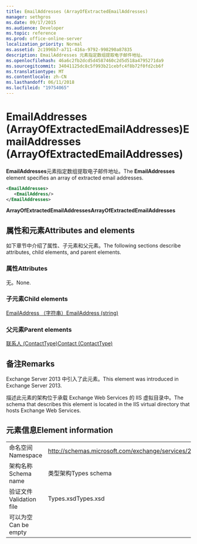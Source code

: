 ```yaml
---
title: EmailAddresses (ArrayOfExtractedEmailAddresses)
manager: sethgros
ms.date: 09/17/2015
ms.audience: Developer
ms.topic: reference
ms.prod: office-online-server
localization_priority: Normal
ms.assetid: 2c1996b7-a711-416a-9792-998290a87835
description: EmailAddresses 元素指定数组提取电子邮件地址。
ms.openlocfilehash: 46a6c2fb2dcd5d4587460c2d5d518a4795271da9
ms.sourcegitcommit: 34041125dc8c5f993b21cebfc4f8b72f0fd2cb6f
ms.translationtype: MT
ms.contentlocale: zh-CN
ms.lasthandoff: 06/11/2018
ms.locfileid: "19754065"
---
```

# <a name="emailaddresses-arrayofextractedemailaddresses"></a><span data-ttu-id="cad9f-103">EmailAddresses (ArrayOfExtractedEmailAddresses)</span><span class="sxs-lookup"><span data-stu-id="cad9f-103">EmailAddresses (ArrayOfExtractedEmailAddresses)</span></span>

<span data-ttu-id="cad9f-104">**EmailAddresses**元素指定数组提取电子邮件地址。</span><span class="sxs-lookup"><span data-stu-id="cad9f-104">The **EmailAddresses** element specifies an array of extracted email addresses.</span></span> 
  
```XML
<EmailAddresses>
   <EmailAddress/>
</EmailAddresses>
```

 <span data-ttu-id="cad9f-105">**ArrayOfExtractedEmailAddresses**</span><span class="sxs-lookup"><span data-stu-id="cad9f-105">**ArrayOfExtractedEmailAddresses**</span></span>
## <a name="attributes-and-elements"></a><span data-ttu-id="cad9f-106">属性和元素</span><span class="sxs-lookup"><span data-stu-id="cad9f-106">Attributes and elements</span></span>

<span data-ttu-id="cad9f-107">如下章节中介绍了属性、子元素和父元素。</span><span class="sxs-lookup"><span data-stu-id="cad9f-107">The following sections describe attributes, child elements, and parent elements.</span></span>
  
### <a name="attributes"></a><span data-ttu-id="cad9f-108">属性</span><span class="sxs-lookup"><span data-stu-id="cad9f-108">Attributes</span></span>

<span data-ttu-id="cad9f-109">无。</span><span class="sxs-lookup"><span data-stu-id="cad9f-109">None.</span></span>
  
### <a name="child-elements"></a><span data-ttu-id="cad9f-110">子元素</span><span class="sxs-lookup"><span data-stu-id="cad9f-110">Child elements</span></span>

[<span data-ttu-id="cad9f-111">EmailAddress （字符串）</span><span class="sxs-lookup"><span data-stu-id="cad9f-111">EmailAddress (string)</span></span>](emailaddress-string.md)
  
### <a name="parent-elements"></a><span data-ttu-id="cad9f-112">父元素</span><span class="sxs-lookup"><span data-stu-id="cad9f-112">Parent elements</span></span>

[<span data-ttu-id="cad9f-113">联系人 (ContactType)</span><span class="sxs-lookup"><span data-stu-id="cad9f-113">Contact (ContactType)</span></span>](contact-contacttype.md)
  
## <a name="remarks"></a><span data-ttu-id="cad9f-114">备注</span><span class="sxs-lookup"><span data-stu-id="cad9f-114">Remarks</span></span>

<span data-ttu-id="cad9f-115">Exchange Server 2013 中引入了此元素。</span><span class="sxs-lookup"><span data-stu-id="cad9f-115">This element was introduced in Exchange Server 2013.</span></span>
  
<span data-ttu-id="cad9f-116">描述此元素的架构位于承载 Exchange Web Services 的 IIS 虚拟目录中。</span><span class="sxs-lookup"><span data-stu-id="cad9f-116">The schema that describes this element is located in the IIS virtual directory that hosts Exchange Web Services.</span></span>
  
## <a name="element-information"></a><span data-ttu-id="cad9f-117">元素信息</span><span class="sxs-lookup"><span data-stu-id="cad9f-117">Element information</span></span>

|||
|:-----|:-----|
|<span data-ttu-id="cad9f-118">命名空间</span><span class="sxs-lookup"><span data-stu-id="cad9f-118">Namespace</span></span>  <br/> |http://schemas.microsoft.com/exchange/services/2006/types  <br/> |
|<span data-ttu-id="cad9f-119">架构名称</span><span class="sxs-lookup"><span data-stu-id="cad9f-119">Schema name</span></span>  <br/> |<span data-ttu-id="cad9f-120">类型架构</span><span class="sxs-lookup"><span data-stu-id="cad9f-120">Types schema</span></span>  <br/> |
|<span data-ttu-id="cad9f-121">验证文件</span><span class="sxs-lookup"><span data-stu-id="cad9f-121">Validation file</span></span>  <br/> |<span data-ttu-id="cad9f-122">Types.xsd</span><span class="sxs-lookup"><span data-stu-id="cad9f-122">Types.xsd</span></span>  <br/> |
|<span data-ttu-id="cad9f-123">可以为空</span><span class="sxs-lookup"><span data-stu-id="cad9f-123">Can be empty</span></span>  <br/> ||
   

